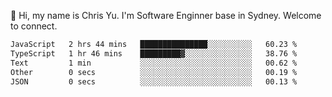 👋 Hi, my name is Chris Yu. I'm Software Enginner base in Sydney. Welcome to connect.

<!--START_SECTION:waka-->

```txt
JavaScript   2 hrs 44 mins   ███████████████░░░░░░░░░░   60.23 %
TypeScript   1 hr 46 mins    █████████▓░░░░░░░░░░░░░░░   38.76 %
Text         1 min           ░░░░░░░░░░░░░░░░░░░░░░░░░   00.62 %
Other        0 secs          ░░░░░░░░░░░░░░░░░░░░░░░░░   00.19 %
JSON         0 secs          ░░░░░░░░░░░░░░░░░░░░░░░░░   00.13 %
```

<!--END_SECTION:waka-->
